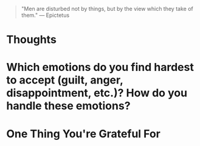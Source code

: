 
> \"Men are disturbed not by things, but by the view which they take of them.\" — Epictetus

# Thoughts

# Which emotions do you find hardest to accept (guilt, anger, disappointment, etc.)? How do you handle these emotions?

# One Thing You're Grateful For

